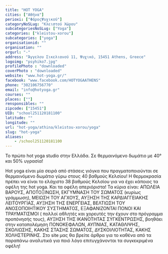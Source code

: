 ```yaml
---
title: "HOT YOGA"
cities: ["Αθήνα"]
perioxi: ["ΦάροςΨυχικού"]
categoryNoSLug: "Κλειστού Χώρου"
subcategoriesNoSLug: ["Yoga"]
categories: ["kleistou-xorou"]
subcategories: ["yoga"]
organisationid: ""
organisation: ""
orgurl: "-"
address: "Άγγελου Σικελιανού 11, Ψυχικό, 15451 Athens, Greece"
logoimg: "psyhiko7.jpg"
profilePhoto : "downloaded"
coverPhoto : "downloaded"
website: "www.hot-yoga.gr/"
facebook: "www.facebook.com/HOTYOGAATHENS"
phone: "302106756770"
email: "info@hotyoga.gr"
courses: ""
places: [""]
rensponsibles: ""
zipcode: ["15451"]
UID: "school251120181100"
latitude: ""
longitude: ""
url: "hot-yoga/athina/kleistou-xorou/yoga"
slug: "hot-yoga"
aliases:
    - /school251120181100
---
```



Το πρώτο hot yoga studio στην Ελλάδα. Σε θερμαινόμενο δωμάτιο με 40° και 50% υγρασία!

Hot yoga είναι μία σειρά από στάσεις γιόγκα που πραγματοποιούνται σε θερμαινόμενο δωμάτιο γύρω στους 40 βαθμούς Κελσίου! Η θερμοκρασία πρέπει να είναι το ελάχιστο 38 βαθμούς Κελσίου για να έχει κάποιος τα οφέλη της hot yoga. Και τα οφέλη απεριόριστα! Τα κύρια είναι: ΑΠΩΛΕΙΑ ΒΑΡΟΥΣ, ΑΠΟΤΟΞΙΝΩΣΗ, ΕΚΓΥΜΝΑΣΗ ΤΟΥ ΣΩΜΑΤΟΣ (κυρίως γράμμωση), ΜΕΙΩΣΗ ΤΟΥ ΑΓΧΟΥΣ, ΑΥΞΗΣΗ ΤΗΣ ΚΑΡΔΙΑΓΓΕΙΑΚΗΣ ΛΕΙΤΟΥΡΓΙΑΣ, ΑΥΞΗΣΗ ΤΗΣ ΕΝΕΡΓΕΙΑΣ, ΒΕΛΤΙΩΣΗ ΤΟΥ ΑΝΟΣΟΠΟΙΗΤΙΚΟΥ ΣΥΣΤΗΜΑΤΟΣ, ΕΞΑΦΑΝΙΖΟΝΤΑΙ ΠΟΝΟΙ ΚΑΙ ΤΡΑΥΜΑΤΙΣΜΟΙ ( πολλοί αθλητές και χορευτές την έχουν στο πρόγραμμα προπόνησής τους), ΑΥΞΗΣΗ ΤΗΣ ΙΚΑΝΟΤΗΤΑΣ ΣΥΓΚΕΝΤΡΩΣΗΣ, βοηθάει στην καταπολέμηση ΠΟΝΟΚΕΦΑΛΩΝ, ΑΥΠΝΙΑΣ, ΚΑΤΑΘΛΙΨΗΣ, ΣΚΟΛΙΩΣΗΣ, ΚΑΚΗΣ ΣΤΑΣΗΣ ΣΩΜΑΤΟΣ, ΔΥΣΚΟΙΛΙΟΤΗΤΑΣ, ΚΑΚΗΣ ΧΟΛΗΣΤΕΡΙΝΗΣ. Στο site μας θα βρείτε άρθρα για το καθένα από τα παραπάνω αναλυτικά για ποιό λόγο επιτυγχάνονται τα συγκεκριμένα οφέλη!